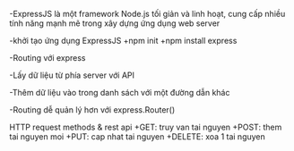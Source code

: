 -ExpressJS là một framework Node.js tối giản và linh hoạt, cung cấp nhiều tính năng mạnh mẽ trong xây dựng ứng dụng web server


-khởi tạo ứng dụng ExpressJS
+npm init
+npm install express

-Routing với express

-Lấy dữ liệu từ phía server với API

-Thêm dữ liệu vào trong danh sách với một đường dẫn khác

-Routing dễ quản lý hơn với express.Router()


HTTP request methods & rest api
+GET: truy van tai nguyen
+POST: them tai nguyen moi
+PUT: cap nhat tai nguyen
+DELETE: xoa 1 tai nguyen